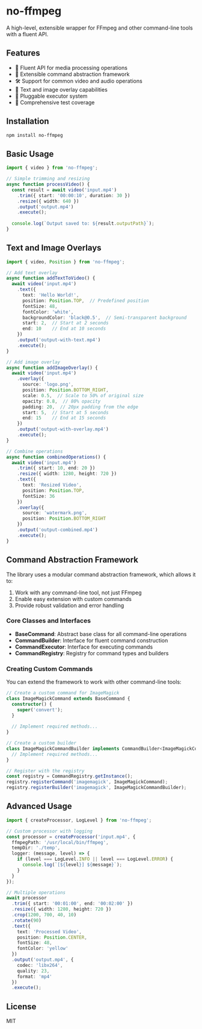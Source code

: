 # no-ffmpeg

A high-level, extensible wrapper for FFmpeg and other command-line tools with a fluent API.

## Features

- 🔄 Fluent API for media processing operations
- 🧩 Extensible command abstraction framework
- 🛠️ Support for common video and audio operations
- 📝 Text and image overlay capabilities
- 🔌 Pluggable executor system
- 🧪 Comprehensive test coverage

## Installation

```bash
npm install no-ffmpeg
```

## Basic Usage

```typescript
import { video } from 'no-ffmpeg';

// Simple trimming and resizing
async function processVideo() {
  const result = await video('input.mp4')
    .trim({ start: '00:00:10', duration: 30 })
    .resize({ width: 640 })
    .output('output.mp4')
    .execute();
  
  console.log(`Output saved to: ${result.outputPath}`);
}
```

## Text and Image Overlays

```typescript
import { video, Position } from 'no-ffmpeg';

// Add text overlay
async function addTextToVideo() {
  await video('input.mp4')
    .text({
      text: 'Hello World!',
      position: Position.TOP,  // Predefined position
      fontSize: 48,
      fontColor: 'white',
      backgroundColor: 'black@0.5',  // Semi-transparent background
      start: 2,  // Start at 2 seconds
      end: 10    // End at 10 seconds
    })
    .output('output-with-text.mp4')
    .execute();
}

// Add image overlay
async function addImageOverlay() {
  await video('input.mp4')
    .overlay({
      source: 'logo.png',
      position: Position.BOTTOM_RIGHT,
      scale: 0.5,  // Scale to 50% of original size
      opacity: 0.8,  // 80% opacity
      padding: 20,  // 20px padding from the edge
      start: 5,  // Start at 5 seconds
      end: 15    // End at 15 seconds
    })
    .output('output-with-overlay.mp4')
    .execute();
}

// Combine operations
async function combinedOperations() {
  await video('input.mp4')
    .trim({ start: 10, end: 20 })
    .resize({ width: 1280, height: 720 })
    .text({
      text: 'Resized Video',
      position: Position.TOP,
      fontSize: 36
    })
    .overlay({
      source: 'watermark.png',
      position: Position.BOTTOM_RIGHT
    })
    .output('output-combined.mp4')
    .execute();
}
```

## Command Abstraction Framework

The library uses a modular command abstraction framework, which allows it to:

1. Work with any command-line tool, not just FFmpeg
2. Enable easy extension with custom commands
3. Provide robust validation and error handling

### Core Classes and Interfaces

- **BaseCommand**: Abstract base class for all command-line operations
- **CommandBuilder**: Interface for fluent command construction
- **CommandExecutor**: Interface for executing commands
- **CommandRegistry**: Registry for command types and builders

### Creating Custom Commands

You can extend the framework to work with other command-line tools:

```typescript
// Create a custom command for ImageMagick
class ImageMagickCommand extends BaseCommand {
  constructor() {
    super('convert');
  }
  
  // Implement required methods...
}

// Create a custom builder
class ImageMagickCommandBuilder implements CommandBuilder<ImageMagickCommand> {
  // Implement required methods...
}

// Register with the registry
const registry = CommandRegistry.getInstance();
registry.registerCommand('imagemagick', ImageMagickCommand);
registry.registerBuilder('imagemagick', ImageMagickCommandBuilder);
```

## Advanced Usage

```typescript
import { createProcessor, LogLevel } from 'no-ffmpeg';

// Custom processor with logging
const processor = createProcessor('input.mp4', {
  ffmpegPath: '/usr/local/bin/ffmpeg',
  tempDir: './temp',
  logger: (message, level) => {
    if (level === LogLevel.INFO || level === LogLevel.ERROR) {
      console.log(`[${level}] ${message}`);
    }
  }
});

// Multiple operations
await processor
  .trim({ start: '00:01:00', end: '00:02:00' })
  .resize({ width: 1280, height: 720 })
  .crop(1200, 700, 40, 10)
  .rotate(90)
  .text({
    text: 'Processed Video',
    position: Position.CENTER,
    fontSize: 48,
    fontColor: 'yellow'
  })
  .output('output.mp4', {
    codec: 'libx264',
    quality: 23,
    format: 'mp4'
  })
  .execute();
```

## License

MIT